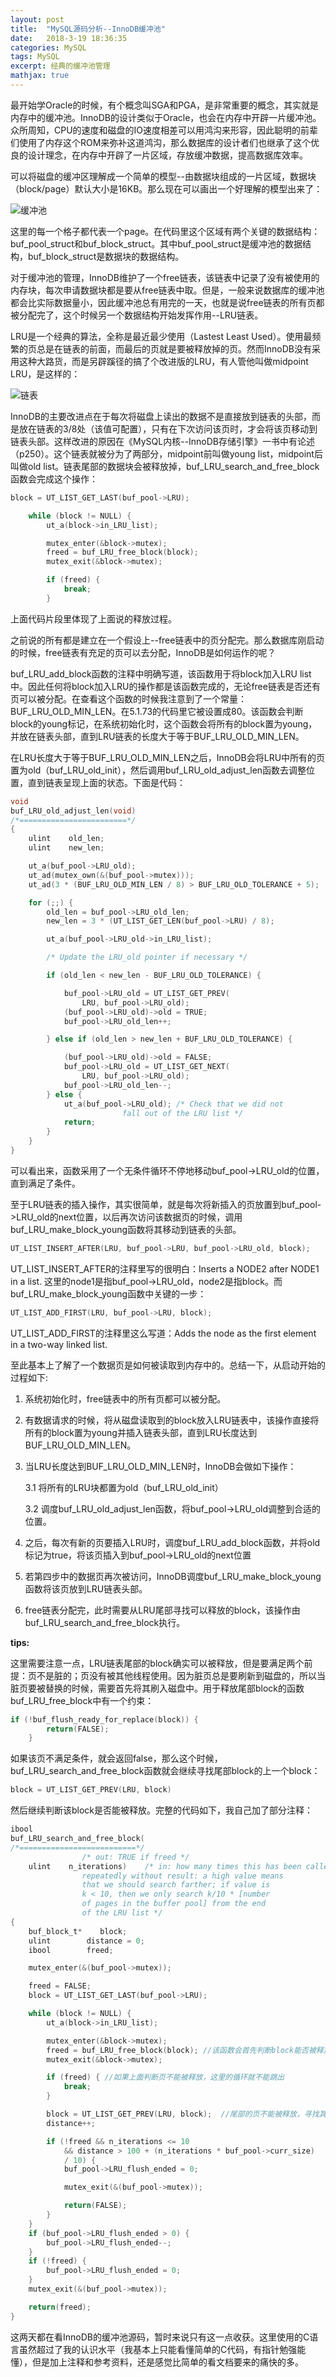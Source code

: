 ```yaml
---
layout: post
title:  "MySQL源码分析--InnoDB缓冲池"
date:   2018-3-19 18:36:35
categories: MySQL
tags: MySQL
excerpt: 经典的缓冲池管理
mathjax: true
---
```


最开始学Oracle的时候，有个概念叫SGA和PGA，是非常重要的概念，其实就是内存中的缓冲池。InnoDB的设计类似于Oracle，也会在内存中开辟一片缓冲池。众所周知，CPU的速度和磁盘的IO速度相差可以用鸿沟来形容，因此聪明的前辈们使用了内存这个ROM来弥补这道鸿沟，那么数据库的设计者们也继承了这个优良的设计理念，在内存中开辟了一片区域，存放缓冲数据，提高数据库效率。

可以将磁盘的缓冲区理解成一个简单的模型--由数据块组成的一片区域，数据块（block/page）默认大小是16KB。那么现在可以画出一个好理解的模型出来了：

![缓冲池](https://ws1.sinaimg.cn/large/5fec9ab7ly1fpiym9izkej20ga0a8jr6.jpg)

这里的每一个格子都代表一个page。在代码里这个区域有两个关键的数据结构：buf_pool_struct和buf_block_struct。其中buf_pool_struct是缓冲池的数据结构，buf_block_struct是数据块的数据结构。

对于缓冲池的管理，InnoDB维护了一个free链表，该链表中记录了没有被使用的内存块，每次申请数据块都是要从free链表中取。但是，一般来说数据库的缓冲池都会比实际数据量小，因此缓冲池总有用完的一天，也就是说free链表的所有页都被分配完了，这个时候另一个数据结构开始发挥作用--LRU链表。

LRU是一个经典的算法，全称是最近最少使用（Lastest Least Used）。使用最频繁的页总是在链表的前面，而最后的页就是要被释放掉的页。然而InnoDB没有采用这种大路货，而是另辟蹊径的搞了个改进版的LRU，有人管他叫做midpoint LRU，是这样的：

![链表](https://ws1.sinaimg.cn/large/5fec9ab7ly1fpiym9lo27j20p706fjr7.jpg)

InnoDB的主要改进点在于每次将磁盘上读出的数据不是直接放到链表的头部，而是放在链表的3/8处（该值可配置），只有在下次访问该页时，才会将该页移动到链表头部。这样改进的原因在《MySQL内核--InnoDB存储引擎》一书中有论述（p250）。这个链表就被分为了两部分，midpoint前叫做young list，midpoint后叫做old list。链表尾部的数据块会被释放掉，buf_LRU_search_and_free_block函数会完成这个操作：

```c
block = UT_LIST_GET_LAST(buf_pool->LRU);

    while (block != NULL) {
        ut_a(block->in_LRU_list);

        mutex_enter(&block->mutex);
        freed = buf_LRU_free_block(block);
        mutex_exit(&block->mutex);

        if (freed) {
            break;
        }
```
上面代码片段里体现了上面说的释放过程。

之前说的所有都是建立在一个假设上--free链表中的页分配完。那么数据库刚启动的时候，free链表有充足的页可以去分配，InnoDB是如何运作的呢？

buf_LRU_add_block函数的注释中明确写道，该函数用于将block加入LRU list中。因此任何将block加入LRU的操作都是该函数完成的，无论free链表是否还有页可以被分配。在查看这个函数的时候我注意到了一个常量：BUF_LRU_OLD_MIN_LEN。在5.1.73的代码里它被设置成80。该函数会判断block的young标记，在系统初始化时，这个函数会将所有的block置为young，并放在链表头部，直到LRU链表的长度大于等于BUF_LRU_OLD_MIN_LEN。

在LRU长度大于等于BUF_LRU_OLD_MIN_LEN之后，InnoDB会将LRU中所有的页置为old（buf_LRU_old_init），然后调用buf_LRU_old_adjust_len函数去调整位置，直到链表呈现上面的状态。下面是代码：

```c
void
buf_LRU_old_adjust_len(void)
/*========================*/
{
    ulint    old_len;
    ulint    new_len;

    ut_a(buf_pool->LRU_old);
    ut_ad(mutex_own(&(buf_pool->mutex)));
    ut_ad(3 * (BUF_LRU_OLD_MIN_LEN / 8) > BUF_LRU_OLD_TOLERANCE + 5);

    for (;;) {
        old_len = buf_pool->LRU_old_len;
        new_len = 3 * (UT_LIST_GET_LEN(buf_pool->LRU) / 8);

        ut_a(buf_pool->LRU_old->in_LRU_list);

        /* Update the LRU_old pointer if necessary */

        if (old_len < new_len - BUF_LRU_OLD_TOLERANCE) {

            buf_pool->LRU_old = UT_LIST_GET_PREV(
                LRU, buf_pool->LRU_old);
            (buf_pool->LRU_old)->old = TRUE;
            buf_pool->LRU_old_len++;

        } else if (old_len > new_len + BUF_LRU_OLD_TOLERANCE) {

            (buf_pool->LRU_old)->old = FALSE;
            buf_pool->LRU_old = UT_LIST_GET_NEXT(
                LRU, buf_pool->LRU_old);
            buf_pool->LRU_old_len--;
        } else {
            ut_a(buf_pool->LRU_old); /* Check that we did not
                         fall out of the LRU list */
            return;
        }
    }
}
```

可以看出来，函数采用了一个无条件循环不停地移动buf_pool->LRU_old的位置，直到满足了条件。

至于LRU链表的插入操作，其实很简单，就是每次将新插入的页放置到buf_pool->LRU_old的next位置，以后再次访问该数据页的时候，调用buf_LRU_make_block_young函数将其移动到链表的头部。

```c
UT_LIST_INSERT_AFTER(LRU, buf_pool->LRU, buf_pool->LRU_old, block);
```

UT_LIST_INSERT_AFTER的注释里写的很明白：Inserts a NODE2 after NODE1 in a list. 这里的node1是指buf_pool->LRU_old，node2是指block。而buf_LRU_make_block_young函数中关键的一步：

```c
UT_LIST_ADD_FIRST(LRU, buf_pool->LRU, block);
```

 UT_LIST_ADD_FIRST的注释里这么写道：Adds the node as the first element in a two-way linked list.

至此基本上了解了一个数据页是如何被读取到内存中的。总结一下，从启动开始的过程如下:

1. 系统初始化时，free链表中的所有页都可以被分配。

2. 有数据请求的时候，将从磁盘读取到的block放入LRU链表中，该操作直接将所有的block置为young并插入链表头部，直到LRU长度达到BUF_LRU_OLD_MIN_LEN。

3. 当LRU长度达到BUF_LRU_OLD_MIN_LEN时，InnoDB会做如下操作：

    3.1 将所有的LRU块都置为old（buf_LRU_old_init）

    3.2 调度buf_LRU_old_adjust_len函数，将buf_pool->LRU_old调整到合适的位置。

4. 之后，每次有新的页要插入LRU时，调度buf_LRU_add_block函数，并将old标记为true，将该页插入到buf_pool->LRU_old的next位置

5. 若第四步中的数据页再次被访问，InnoDB调度buf_LRU_make_block_young函数将该页放到LRU链表头部。

6. free链表分配完，此时需要从LRU尾部寻找可以释放的block，该操作由buf_LRU_search_and_free_block执行。

**tips:**

这里需要注意一点，LRU链表尾部的block确实可以被释放，但是要满足两个前提：页不是脏的；页没有被其他线程使用。因为脏页总是要刷新到磁盘的，所以当脏页要被替换的时候，需要首先将其刷入磁盘中。用于释放尾部block的函数buf_LRU_free_block中有一个约束：

```c
if (!buf_flush_ready_for_replace(block)) {
        return(FALSE);
    }
```

如果该页不满足条件，就会返回false，那么这个时候，buf_LRU_search_and_free_block函数就会继续寻找尾部block的上一个block：

```c
block = UT_LIST_GET_PREV(LRU, block)
```

然后继续判断该block是否能被释放。完整的代码如下，我自己加了部分注释：

```c
ibool
buf_LRU_search_and_free_block(
/*==========================*/
                /* out: TRUE if freed */
    ulint    n_iterations)    /* in: how many times this has been called
                repeatedly without result: a high value means
                that we should search farther; if value is
                k < 10, then we only search k/10 * [number
                of pages in the buffer pool] from the end
                of the LRU list */
{
    buf_block_t*    block;
    ulint        distance = 0;
    ibool        freed;

    mutex_enter(&(buf_pool->mutex));

    freed = FALSE;
    block = UT_LIST_GET_LAST(buf_pool->LRU);

    while (block != NULL) {
        ut_a(block->in_LRU_list);

        mutex_enter(&block->mutex);
        freed = buf_LRU_free_block(block); //该函数会首先判断block能否被释放
        mutex_exit(&block->mutex);

        if (freed) { //如果上面判断页不能被释放，这里的循环就不能跳出
            break;
        }

        block = UT_LIST_GET_PREV(LRU, block);  //尾部的页不能被释放，寻找其前面的block，继续循环
        distance++;

        if (!freed && n_iterations <= 10
            && distance > 100 + (n_iterations * buf_pool->curr_size)
            / 10) {
            buf_pool->LRU_flush_ended = 0;

            mutex_exit(&(buf_pool->mutex));

            return(FALSE);
        }
    }
    if (buf_pool->LRU_flush_ended > 0) {
        buf_pool->LRU_flush_ended--;
    }
    if (!freed) {
        buf_pool->LRU_flush_ended = 0;
    }
    mutex_exit(&(buf_pool->mutex));

    return(freed);
}
```

这两天都在看InnoDB的缓冲池源码，暂时来说只有这一点收获。这里使用的C语言虽然超过了我的认识水平（我基本上只能看懂简单的C代码，有指针勉强能懂），但是加上注释和参考资料，还是感觉比简单的看文档要来的痛快的多。